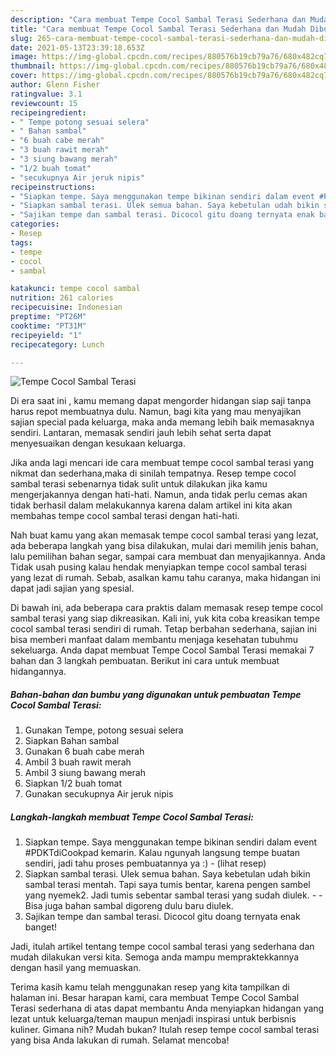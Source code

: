 ```yaml
---
description: "Cara membuat Tempe Cocol Sambal Terasi Sederhana dan Mudah Dibuat"
title: "Cara membuat Tempe Cocol Sambal Terasi Sederhana dan Mudah Dibuat"
slug: 265-cara-membuat-tempe-cocol-sambal-terasi-sederhana-dan-mudah-dibuat
date: 2021-05-13T23:39:18.653Z
image: https://img-global.cpcdn.com/recipes/880576b19cb79a76/680x482cq70/tempe-cocol-sambal-terasi-foto-resep-utama.jpg
thumbnail: https://img-global.cpcdn.com/recipes/880576b19cb79a76/680x482cq70/tempe-cocol-sambal-terasi-foto-resep-utama.jpg
cover: https://img-global.cpcdn.com/recipes/880576b19cb79a76/680x482cq70/tempe-cocol-sambal-terasi-foto-resep-utama.jpg
author: Glenn Fisher
ratingvalue: 3.1
reviewcount: 15
recipeingredient:
- " Tempe potong sesuai selera"
- " Bahan sambal"
- "6 buah cabe merah"
- "3 buah rawit merah"
- "3 siung bawang merah"
- "1/2 buah tomat"
- "secukupnya Air jeruk nipis"
recipeinstructions:
- "Siapkan tempe. Saya menggunakan tempe bikinan sendiri dalam event #PDKTdiCookpad kemarin. Kalau ngunyah langsung tempe buatan sendiri, jadi tahu proses pembuatannya ya :)           (lihat resep)"
- "Siapkan sambal terasi. Ulek semua bahan. Saya kebetulan udah bikin sambal terasi mentah. Tapi saya tumis bentar, karena pengen sambel yang nyemek2. Jadi tumis sebentar sambal terasi yang sudah diulek.   Bisa juga bahan sambal digoreng dulu baru diulek."
- "Sajikan tempe dan sambal terasi. Dicocol gitu doang ternyata enak banget!"
categories:
- Resep
tags:
- tempe
- cocol
- sambal

katakunci: tempe cocol sambal 
nutrition: 261 calories
recipecuisine: Indonesian
preptime: "PT26M"
cooktime: "PT31M"
recipeyield: "1"
recipecategory: Lunch

---
```



![Tempe Cocol Sambal Terasi](https://img-global.cpcdn.com/recipes/880576b19cb79a76/680x482cq70/tempe-cocol-sambal-terasi-foto-resep-utama.jpg)

Di era  saat ini , kamu memang dapat mengorder hidangan siap saji tanpa harus repot membuatnya dulu. Namun, bagi kita yang mau menyajikan sajian special pada keluarga, maka anda memang lebih baik memasaknya sendiri. Lantaran, memasak sendiri jauh lebih sehat serta dapat menyesuaikan dengan kesukaan keluarga.

Jika anda lagi mencari ide cara membuat tempe cocol sambal terasi yang nikmat dan sederhana,maka di sinilah tempatnya. Resep tempe cocol sambal terasi  sebenarnya tidak sulit untuk dilakukan jika kamu mengerjakannya dengan hati-hati. Namun, anda tidak perlu cemas akan tidak berhasil dalam melakukannya 
karena dalam artikel ini kita akan membahas tempe cocol sambal terasi dengan hati-hati.  



Nah buat kamu yang akan memasak tempe cocol sambal terasi yang lezat, ada beberapa langkah yang bisa dilakukan, mulai dari memilih jenis bahan, lalu pemilihan bahan segar, sampai cara membuat dan menyajikannya. Anda Tidak usah pusing kalau hendak menyiapkan tempe cocol sambal terasi yang lezat di rumah. Sebab, asalkan kamu  tahu caranya, maka hidangan ini dapat jadi sajian yang spesial.

Di bawah ini, ada beberapa cara praktis  dalam memasak resep tempe cocol sambal terasi yang siap dikreasikan. Kali ini, yuk kita coba kreasikan tempe cocol sambal terasi sendiri di rumah. Tetap berbahan sederhana, sajian ini bisa memberi manfaat dalam membantu menjaga kesehatan tubuhmu sekeluarga. Anda dapat membuat Tempe Cocol Sambal Terasi memakai 7 bahan dan 3 langkah pembuatan. Berikut ini cara untuk membuat hidangannya.

<!--inarticleads1-->

##### Bahan-bahan dan bumbu yang digunakan untuk pembuatan Tempe Cocol Sambal Terasi:

1. Gunakan  Tempe, potong sesuai selera
1. Siapkan  Bahan sambal
1. Gunakan 6 buah cabe merah
1. Ambil 3 buah rawit merah
1. Ambil 3 siung bawang merah
1. Siapkan 1/2 buah tomat
1. Gunakan secukupnya Air jeruk nipis




<!--inarticleads2-->

##### Langkah-langkah membuat Tempe Cocol Sambal Terasi:

1. Siapkan tempe. Saya menggunakan tempe bikinan sendiri dalam event #PDKTdiCookpad kemarin. Kalau ngunyah langsung tempe buatan sendiri, jadi tahu proses pembuatannya ya :) -           (lihat resep)
1. Siapkan sambal terasi. Ulek semua bahan. Saya kebetulan udah bikin sambal terasi mentah. Tapi saya tumis bentar, karena pengen sambel yang nyemek2. Jadi tumis sebentar sambal terasi yang sudah diulek.  -  - Bisa juga bahan sambal digoreng dulu baru diulek.
1. Sajikan tempe dan sambal terasi. Dicocol gitu doang ternyata enak banget!




Jadi, itulah artikel tentang  tempe cocol sambal terasi  yang sederhana dan mudah dilakukan versi kita. Semoga anda mampu mempraktekkannya dengan hasil yang memuaskan. 

Terima kasih kamu telah menggunakan resep yang kita tampilkan di halaman ini. Besar harapan kami, cara membuat  Tempe Cocol Sambal Terasi sederhana di atas dapat membantu Anda menyiapkan hidangan yang lezat untuk keluarga/teman maupun menjadi inspirasi untuk berbisnis kuliner. Gimana nih? Mudah bukan? Itulah resep tempe cocol sambal terasi yang bisa Anda lakukan di rumah. Selamat mencoba!

